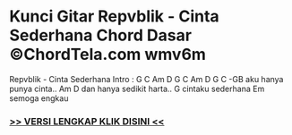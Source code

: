 
 # Kunci Gitar Repvblik - Cinta Sederhana Chord Dasar ©ChordTela.com wmv6m


Repvblik - Cinta Sederhana Intro : G C Am D G C Am D G C -GB aku hanya punya cinta.. Am D dan hanya sedikit harta.. G cintaku sederhana Em semoga engkau

###  <a href="https://shortlighzx.web.app?sq=Kunci Gitar Repvblik - Cinta Sederhana Chord Dasar ©ChordTela.com"> >> VERSI LENGKAP KLIK DISINI << </a>
